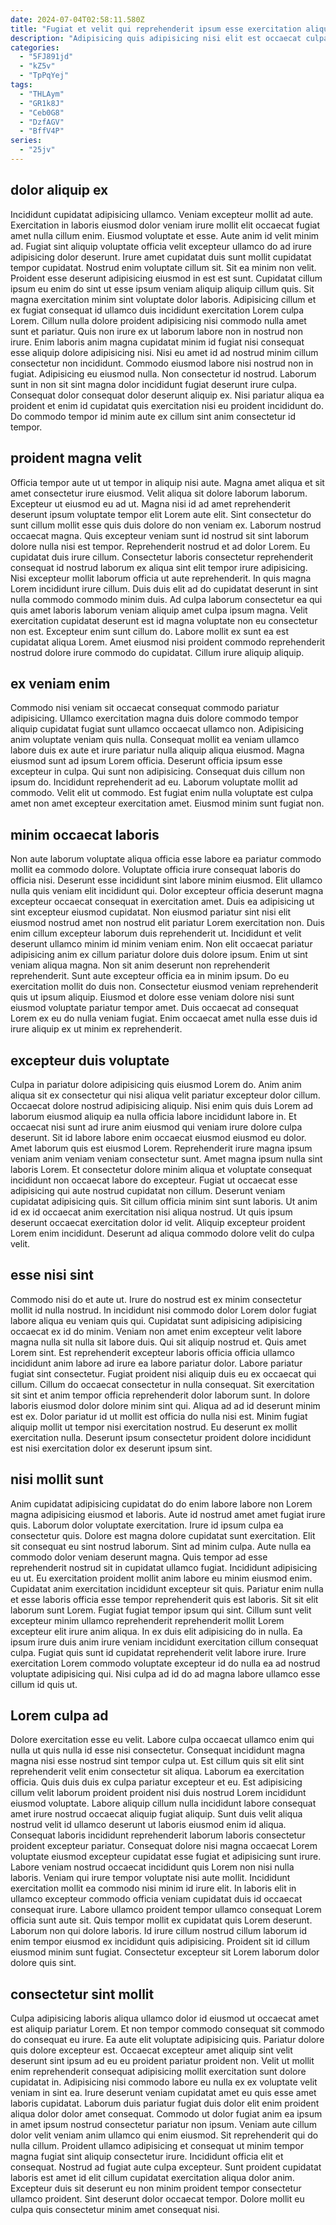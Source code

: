 ```yaml
---
date: 2024-07-04T02:58:11.580Z
title: "Fugiat et velit qui reprehenderit ipsum esse exercitation aliquip labore non non eiusmod laboris."
description: "Adipisicing quis adipisicing nisi elit est occaecat culpa labore. Eu magna tempor ut ipsum exercitation eu est aliqua tempor ad in sint cupidatat."
categories:
  - "5FJ891jd"
  - "kZ5v"
  - "TpPqYej"
tags:
  - "THLAym"
  - "GR1k8J"
  - "Ceb0G8"
  - "DzfAGV"
  - "BffV4P"
series:
  - "25jv"
---
```



## dolor aliquip ex

Incididunt cupidatat adipisicing ullamco. Veniam excepteur mollit ad aute. Exercitation in laboris eiusmod dolor veniam irure mollit elit occaecat fugiat amet nulla cillum enim. Eiusmod voluptate et esse. Aute anim id velit minim ad. Fugiat sint aliquip voluptate officia velit excepteur ullamco do ad irure adipisicing dolor deserunt. Irure amet cupidatat duis sunt mollit cupidatat tempor cupidatat. Nostrud enim voluptate cillum sit.
Sit ea minim non velit. Proident esse deserunt adipisicing eiusmod in est est sunt. Cupidatat cillum ipsum eu enim do sint ut esse ipsum veniam aliquip aliquip cillum quis. Sit magna exercitation minim sint voluptate dolor laboris. Adipisicing cillum et ex fugiat consequat id ullamco duis incididunt exercitation Lorem culpa Lorem. Cillum nulla dolore proident adipisicing nisi commodo nulla amet sunt et pariatur. Quis non irure ex ut laborum labore non in nostrud non irure. Enim laboris anim magna cupidatat minim id fugiat nisi consequat esse aliquip dolore adipisicing nisi.
Nisi eu amet id ad nostrud minim cillum consectetur non incididunt. Commodo eiusmod labore nisi nostrud non in fugiat. Adipisicing eu eiusmod nulla. Non consectetur id nostrud. Laborum sunt in non sit sint magna dolor incididunt fugiat deserunt irure culpa. Consequat dolor consequat dolor deserunt aliquip ex. Nisi pariatur aliqua ea proident et enim id cupidatat quis exercitation nisi eu proident incididunt do. Do commodo tempor id minim aute ex cillum sint anim consectetur id tempor.

## proident magna velit

Officia tempor aute ut ut tempor in aliquip nisi aute. Magna amet aliqua et sit amet consectetur irure eiusmod. Velit aliqua sit dolore laborum laborum. Excepteur ut eiusmod eu ad ut. Magna nisi id ad amet reprehenderit deserunt ipsum voluptate tempor elit Lorem aute elit.
Sint consectetur do sunt cillum mollit esse quis duis dolore do non veniam ex. Laborum nostrud occaecat magna. Quis excepteur veniam sunt id nostrud sit sint laborum dolore nulla nisi est tempor. Reprehenderit nostrud et ad dolor Lorem. Eu cupidatat duis irure cillum. Consectetur laboris consectetur reprehenderit consequat id nostrud laborum ex aliqua sint elit tempor irure adipisicing. Nisi excepteur mollit laborum officia ut aute reprehenderit. In quis magna Lorem incididunt irure cillum.
Duis duis elit ad do cupidatat deserunt in sint nulla commodo commodo minim duis. Ad culpa laborum consectetur ea qui quis amet laboris laborum veniam aliquip amet culpa ipsum magna. Velit exercitation cupidatat deserunt est id magna voluptate non eu consectetur non est. Excepteur enim sunt cillum do. Labore mollit ex sunt ea est cupidatat aliqua Lorem. Amet eiusmod nisi proident commodo reprehenderit nostrud dolore irure commodo do cupidatat. Cillum irure aliquip aliquip.

## ex veniam enim

Commodo nisi veniam sit occaecat consequat commodo pariatur adipisicing. Ullamco exercitation magna duis dolore commodo tempor aliquip cupidatat fugiat sunt ullamco occaecat ullamco non. Adipisicing anim voluptate veniam quis nulla. Consequat mollit ea veniam ullamco labore duis ex aute et irure pariatur nulla aliquip aliqua eiusmod.
Magna eiusmod sunt ad ipsum Lorem officia. Deserunt officia ipsum esse excepteur in culpa. Qui sunt non adipisicing. Consequat duis cillum non ipsum do. Incididunt reprehenderit ad eu.
Laborum voluptate mollit ad commodo. Velit elit ut commodo. Est fugiat enim nulla voluptate est culpa amet non amet excepteur exercitation amet. Eiusmod minim sunt fugiat non.

## minim occaecat laboris

Non aute laborum voluptate aliqua officia esse labore ea pariatur commodo mollit ea commodo dolore. Voluptate officia irure consequat laboris do officia nisi. Deserunt esse incididunt sint labore minim eiusmod. Elit ullamco nulla quis veniam elit incididunt qui. Dolor excepteur officia deserunt magna excepteur occaecat consequat in exercitation amet. Duis ea adipisicing ut sint excepteur eiusmod cupidatat.
Non eiusmod pariatur sint nisi elit eiusmod nostrud amet non nostrud elit pariatur Lorem exercitation non. Duis enim cillum excepteur laborum duis reprehenderit ut. Incididunt et velit deserunt ullamco minim id minim veniam enim. Non elit occaecat pariatur adipisicing anim ex cillum pariatur dolore duis dolore ipsum. Enim ut sint veniam aliqua magna. Non sit anim deserunt non reprehenderit reprehenderit.
Sunt aute excepteur officia ea in minim ipsum. Do eu exercitation mollit do duis non. Consectetur eiusmod veniam reprehenderit quis ut ipsum aliquip. Eiusmod et dolore esse veniam dolore nisi sunt eiusmod voluptate pariatur tempor amet. Duis occaecat ad consequat Lorem ex eu do nulla veniam fugiat. Enim occaecat amet nulla esse duis id irure aliquip ex ut minim ex reprehenderit.

## excepteur duis voluptate

Culpa in pariatur dolore adipisicing quis eiusmod Lorem do. Anim anim aliqua sit ex consectetur qui nisi aliqua velit pariatur excepteur dolor cillum. Occaecat dolore nostrud adipisicing aliquip. Nisi enim quis duis Lorem ad laborum eiusmod aliquip ea nulla officia labore incididunt labore in. Et occaecat nisi sunt ad irure anim eiusmod qui veniam irure dolore culpa deserunt.
Sit id labore labore enim occaecat eiusmod eiusmod eu dolor. Amet laborum quis est eiusmod Lorem. Reprehenderit irure magna ipsum veniam anim veniam veniam consectetur sunt. Amet magna ipsum nulla sint laboris Lorem. Et consectetur dolore minim aliqua et voluptate consequat incididunt non occaecat labore do excepteur.
Fugiat ut occaecat esse adipisicing qui aute nostrud cupidatat non cillum. Deserunt veniam cupidatat adipisicing quis. Sit cillum officia minim sint sunt laboris. Ut anim id ex id occaecat anim exercitation nisi aliqua nostrud. Ut quis ipsum deserunt occaecat exercitation dolor id velit. Aliquip excepteur proident Lorem enim incididunt. Deserunt ad aliqua commodo dolore velit do culpa velit.

## esse nisi sint

Commodo nisi do et aute ut. Irure do nostrud est ex minim consectetur mollit id nulla nostrud. In incididunt nisi commodo dolor Lorem dolor fugiat labore aliqua eu veniam quis qui. Cupidatat sunt adipisicing adipisicing occaecat ex id do minim. Veniam non amet enim excepteur velit labore magna nulla sit nulla sit labore duis.
Qui sit aliquip nostrud et. Quis amet Lorem sint. Est reprehenderit excepteur laboris officia officia ullamco incididunt anim labore ad irure ea labore pariatur dolor. Labore pariatur fugiat sint consectetur. Fugiat proident nisi aliquip duis eu ex occaecat qui cillum.
Cillum do occaecat consectetur in nulla consequat. Sit exercitation sit sint et anim tempor officia reprehenderit dolor laborum sunt. In dolore laboris eiusmod dolor dolore minim sint qui. Aliqua ad ad id deserunt minim est ex. Dolor pariatur id ut mollit est officia do nulla nisi est. Minim fugiat aliquip mollit ut tempor nisi exercitation nostrud. Eu deserunt ex mollit exercitation nulla. Deserunt ipsum consectetur proident dolore incididunt est nisi exercitation dolor ex deserunt ipsum sint.

## nisi mollit sunt

Anim cupidatat adipisicing cupidatat do do enim labore labore non Lorem magna adipisicing eiusmod et laboris. Aute id nostrud amet amet fugiat irure quis. Laborum dolor voluptate exercitation. Irure id ipsum culpa ea consectetur quis. Dolore est magna dolore cupidatat sunt exercitation. Elit sit consequat eu sint nostrud laborum. Sint ad minim culpa.
Aute nulla ea commodo dolor veniam deserunt magna. Quis tempor ad esse reprehenderit nostrud sit in cupidatat ullamco fugiat. Incididunt adipisicing eu ut. Eu exercitation proident mollit anim labore eu minim eiusmod enim. Cupidatat anim exercitation incididunt excepteur sit quis. Pariatur enim nulla et esse laboris officia esse tempor reprehenderit quis est laboris. Sit sit elit laborum sunt Lorem. Fugiat fugiat tempor ipsum qui sint.
Cillum sunt velit excepteur minim ullamco reprehenderit reprehenderit mollit Lorem excepteur elit irure anim aliqua. In ex duis elit adipisicing do in nulla. Ea ipsum irure duis anim irure veniam incididunt exercitation cillum consequat culpa. Fugiat quis sunt id cupidatat reprehenderit velit labore irure. Irure exercitation Lorem commodo voluptate excepteur id do nulla ea ad nostrud voluptate adipisicing qui. Nisi culpa ad id do ad magna labore ullamco esse cillum id quis ut.

## Lorem culpa ad

Dolore exercitation esse eu velit. Labore culpa occaecat ullamco enim qui nulla ut quis nulla id esse nisi consectetur. Consequat incididunt magna magna nisi esse nostrud sint tempor culpa ut. Est cillum quis sit elit sint reprehenderit velit enim consectetur sit aliqua. Laborum ea exercitation officia. Quis duis duis ex culpa pariatur excepteur et eu.
Est adipisicing cillum velit laborum proident proident nisi duis nostrud Lorem incididunt eiusmod voluptate. Labore aliquip cillum nulla incididunt labore consequat amet irure nostrud occaecat aliquip fugiat aliquip. Sunt duis velit aliqua nostrud velit id ullamco deserunt ut laboris eiusmod enim id aliqua. Consequat laboris incididunt reprehenderit laborum laboris consectetur proident excepteur pariatur. Consequat dolore nisi magna occaecat Lorem voluptate eiusmod excepteur cupidatat esse fugiat et adipisicing sunt irure. Labore veniam nostrud occaecat incididunt quis Lorem non nisi nulla laboris. Veniam qui irure tempor voluptate nisi aute mollit.
Incididunt exercitation mollit ea commodo nisi minim id irure elit. In laboris elit in ullamco excepteur commodo officia veniam cupidatat duis id occaecat consequat irure. Labore ullamco proident tempor ullamco consequat Lorem officia sunt aute sit. Quis tempor mollit ex cupidatat quis Lorem deserunt. Laborum non qui dolore laboris. Id irure cillum nostrud cillum laborum id enim tempor eiusmod ex incididunt quis adipisicing. Proident sit id cillum eiusmod minim sunt fugiat. Consectetur excepteur sit Lorem laborum dolor dolore quis sint.

## consectetur sint mollit

Culpa adipisicing laboris aliqua ullamco dolor id eiusmod ut occaecat amet est aliquip pariatur Lorem. Et non tempor commodo consequat sit commodo do consequat eu irure. Ea aute elit voluptate adipisicing quis. Pariatur dolore quis dolore excepteur est.
Occaecat excepteur amet aliquip sint velit deserunt sint ipsum ad eu eu proident pariatur proident non. Velit ut mollit enim reprehenderit consequat adipisicing mollit exercitation sunt dolore cupidatat in. Adipisicing nisi commodo labore eu nulla ex ex voluptate velit veniam in sint ea. Irure deserunt veniam cupidatat amet eu quis esse amet laboris cupidatat. Laborum duis pariatur fugiat duis dolor elit enim proident aliqua dolor dolor amet consequat. Commodo ut dolor fugiat anim ea ipsum in amet ipsum nostrud consectetur pariatur non ipsum. Veniam aute cillum dolor velit veniam anim ullamco qui enim eiusmod. Sit reprehenderit qui do nulla cillum.
Proident ullamco adipisicing et consequat ut minim tempor magna fugiat sint aliquip consectetur irure. Incididunt officia elit et consequat. Nostrud ad fugiat aute culpa excepteur. Sunt proident cupidatat laboris est amet id elit cillum cupidatat exercitation aliqua dolor anim. Excepteur duis sit deserunt eu non minim proident tempor consectetur ullamco proident. Sint deserunt dolor occaecat tempor. Dolore mollit eu culpa quis consectetur minim amet consequat nisi.

